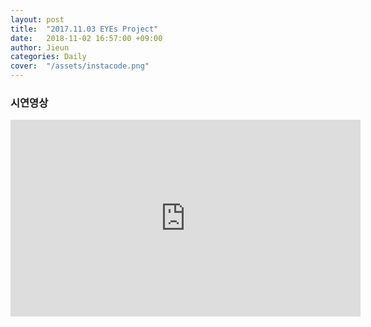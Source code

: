 ```yaml
---
layout: post
title:  "2017.11.03 EYEs Project"
date:   2018-11-02 16:57:00 +09:00
author: Jieun
categories: Daily
cover:  "/assets/instacode.png"
---
```

### 시연영상


<!-- https://rubygems.org/gems/jekyll-youtube/versions/1.0.0 
{ % youtube "https://www.youtube.com/watch?v=iuisHTjsfdU" % }
-->

<iframe width="560" height="315" src="https://www.youtube.com/embed/iuisHTjsfdU?si=D1z_U9V6RqebTzFE" title="YouTube video player" frameborder="0" allow="accelerometer; autoplay; clipboard-write; encrypted-media; gyroscope; picture-in-picture; web-share" allowfullscreen></iframe>





